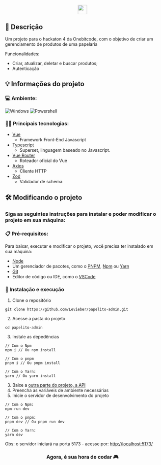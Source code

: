 <p align="center">
  <img height="30" src="https://img.shields.io/badge/Made%20for-VSCode-1f425f.svg"/>
</p>

## 💭 Descrição

<p>Um projeto para o hackaton 4 da Onebitcode, com o objetivo de criar um gerenciamento de produtos de uma papelaria</p>
<p>Funcionalidades:</p>

  - Criar, atualizar, deletar e buscar produtos;
  - Autenticação

## 💡 Informações do projeto

### 💻 Ambiente: 
![Windows](https://img.shields.io/badge/Windows-0078D6?style=for-the-badge&logo=windows&logoColor=white)
![Powershell](https://img.shields.io/badge/Powershell-2CA5E0?style=for-the-badge&logo=powershell&logoColor=white)

### 👨‍💻 Principais tecnologias:

- [Vue](https://vuejs.org/)
  - Framework Front-End Javascript
- [Typescript](https://www.typescriptlang.org/)
  - Superset, linguagem baseado no Javascript.
- [Vue Router](https://router.vuejs.org/)
  - Roteador oficial do Vue
- [Axios](https://axios-http.com/)
  - Cliente HTTP 
- [Zod](https://zod.dev/)
  - Validador de schema

## 🛠️ Modificando o projeto

### Siga as seguintes instruções para instalar e poder modificar o projeto em sua máquina:

### 📋 Pré-requisitos:

Para baixar, executar e modificar o projeto, você precisa ter instalado em sua máquina: 
* [Node](https://nodejs.org/en/)
* Um gerenciador de pacotes, como o [PNPM](https://pnpm.io/), [Npm](https://nodejs.org/en/) ou [Yarn](https://classic.yarnpkg.com/lang/en/docs/install/)
* [Git](https://git-scm.com/downloads)
* Editor de código ou IDE, como o [VSCode](https://code.visualstudio.com/Download)

### 🔧 Instalação e execução

1. Clone o repositório
```
git clone https://github.com/Levieber/papelito-admin.git
```
2. Acesse a pasta do projeto
```
cd papelito-admin
```
3. Instale as depedências
```
// Com o Npm
npm i // Ou npm install

// Com o pnpm
pnpm i // Ou pnpm install
 
// Com o Yarn:
yarn // Ou yarn install
```
3. Baixe a [outra parte do projeto, a API](https://github.com/Levieber/papelito-api/)
4. Preencha as variáveis de ambiente necessárias
5. Inicie o servidor de desenvolvimento do projeto
```
// Com o Npm:
npm run dev

// Com o pnpm:
pnpm dev // Ou pnpm run dev  

// Com o Yarn:
yarn dev
```

Obs: o servidor iniciará na porta 5173 - acesse por: <http://localhost:5173/>

<h3 align="center">Agora, é sua hora de codar 🎮</h3>
